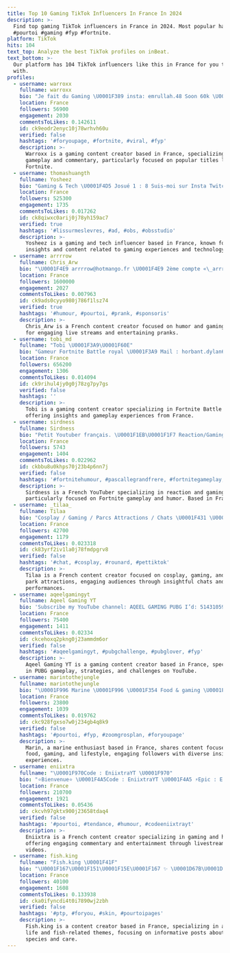 ```yaml
---
title: Top 10 Gaming TikTok Influencers In France In 2024
description: >-
  Find top gaming TikTok influencers in France in 2024. Most popular hashtags:
  #pourtoi #gaming #fyp #fortnite.
platform: TikTok
hits: 104
text_top: Analyze the best TikTok profiles on inBeat.
text_bottom: >-
  Our platform has 104 TikTok influencers like this in France for you to connect
  with.
profiles:
  - username: warroxx
    fullname: warroxx
    bio: "Je fait du Gaming \U0001F389 insta: emrullah.48 Soon 60k \U0001F631 Abonne Toi \U0001F49C"
    location: France
    followers: 56900
    engagement: 2030
    commentsToLikes: 0.142611
    id: ck9eodr2enyc10j78wrhvh60u
    verified: false
    hashtags: '#foryoupage, #fortnite, #viral, #fyp'
    description: >-
      Warroxx is a gaming content creator based in France, specializing in
      gameplay and commentary, particularly focused on popular titles like
      Fortnite.
  - username: thomashuangth
    fullname: Yosheez
    bio: "Gaming & Tech \U0001F4D5 Josué 1 : 8 Suis-moi sur Insta Twitch : Yosheez"
    location: France
    followers: 525300
    engagement: 1735
    commentsToLikes: 0.017262
    id: ck8qiwxc0arij0j78yh159ac7
    verified: true
    hashtags: '#lissurmeslevres, #ad, #obs, #obsstudio'
    description: >-
      Yosheez is a gaming and tech influencer based in France, known for sharing
      insights and content related to gaming experiences and technology trends.
  - username: arrrrow
    fullname: Chris_Arw
    bio: "\U0001F4E9 arrrrow@hotmango.fr \U0001F4E9 2ème compte «\_arrrrow_gaming\_» ⬇️Je suis en live ici⬇️"
    location: France
    followers: 1600000
    engagement: 2027
    commentsToLikes: 0.007963
    id: ck9ads0cyyo980j786f1lsz74
    verified: true
    hashtags: '#humour, #pourtoi, #prank, #sponsoris'
    description: >-
      Chris_Arw is a French content creator focused on humor and gaming, known
      for engaging live streams and entertaining pranks.
  - username: tobi_md
    fullname: "Tobi \U0001F3A9\U0001F60E"
    bio: "Gameur Fortnite Battle royal \U0001F3A9 Mail : horbant.dylan62@gmail.com (gaming) Ytb ⬇️"
    location: France
    followers: 656200
    engagement: 1306
    commentsToLikes: 0.014094
    id: ck9rihul4jy0g0j78zg7py7gs
    verified: false
    hashtags: ''
    description: >-
      Tobi is a gaming content creator specializing in Fortnite Battle Royale,
      offering insights and gameplay experiences from France.
  - username: sirdness
    fullname: Sirdness
    bio: "Petit Youtuber français. \U0001F1EB\U0001F1F7 Reaction/Gaming. Creator Code : Sirdness"
    location: France
    followers: 5743
    engagement: 1404
    commentsToLikes: 0.022962
    id: ckbbu8u0khps70j23b4p6nn7j
    verified: false
    hashtags: '#fortnitehumour, #pascallegrandfrere, #fortnitegameplay, #fortnite'
    description: >-
      Sirdness is a French YouTuber specializing in reaction and gaming content,
      particularly focused on Fortnite gameplay and humor. Based in France.
  - username: _tilaa_
    fullname: Tilaa
    bio: "Cosplay / Gaming / Parcs Attractions / Chats \U0001F431 \U0001F638 / TilaaInsta sur Instagram"
    location: France
    followers: 42700
    engagement: 1179
    commentsToLikes: 0.023318
    id: ck83yrf2iv1la0j78fmdpgrv8
    verified: false
    hashtags: '#chat, #cosplay, #rounard, #pettiktok'
    description: >-
      Tilaa is a French content creator focused on cosplay, gaming, and theme
      park attractions, engaging audiences through insightful chats and creative
      performances.
  - username: aqeelgamingyt
    fullname: Aqeel Gaming YT
    bio: 'Subscribe my YouTube channel: AQEEL GAMING PUBG I’d: 5143105909'
    location: France
    followers: 75400
    engagement: 1411
    commentsToLikes: 0.02334
    id: ckcehoxq2pkng0j23ammdm6or
    verified: false
    hashtags: '#aqeelgamingyt, #pubgchallenge, #pubglover, #fyp'
    description: >-
      Aqeel Gaming YT is a gaming content creator based in France, specializing
      in PUBG gameplay, strategies, and challenges on YouTube.
  - username: marintothejungle
    fullname: marintothejungle
    bio: "\U0001F996 Marine \U0001F996 \U0001F354 Food & gaming \U0001F3AE \U0001F36D Rejoins moi sur insta : souslamarine \U0001F36D"
    location: France
    followers: 23800
    engagement: 1039
    commentsToLikes: 0.019762
    id: ckc928fgxso7w0j234gb4q8k9
    verified: false
    hashtags: '#pourtoi, #fyp, #zoomgrosplan, #foryoupage'
    description: >-
      Marin, a marine enthusiast based in France, shares content focused on
      food, gaming, and lifestyle, engaging followers with diverse insights and
      experiences.
  - username: eniixtra
    fullname: "\U0001F970Code : EniixtraYT \U0001F970"
    bio: "⭐️Bienvenue⭐️ \U0001F4A5Code : EniixtraYT \U0001F4A5 ⚡️Epic : Eniixtra⚡️ \U0001F447\U0001F447RÉSEAU OFFICIEL\U0001F447\U0001F447"
    location: France
    followers: 210700
    engagement: 1921
    commentsToLikes: 0.05436
    id: ckcvh97gktx900j23658tdaq4
    verified: false
    hashtags: '#pourtoi, #tendance, #humour, #codeeniixtrayt'
    description: >-
      Eniixtra is a French content creator specializing in gaming and humor,
      offering engaging commentary and entertainment through livestreams and
      videos.
  - username: fish.king
    fullname: "Fish.king \U0001F41F"
    bio: "\U0001F167\U0001F151\U0001F15E\U0001F167 ✨ \U0001D67B\U0001D68E \U0001D69B\U0001D698\U0001D692 \U0001D68D\U0001D68E\U0001D69C \U0001D699\U0001D698\U0001D692\U0001D69C\U0001D68C\U0001D68A\U0001D692\U0001D695\U0001D695\U0001D68E\U0001D69C ! ✨ \U0001D53C\U0001D561\U0001D55A\U0001D554 : Bernard2303"
    location: France
    followers: 40100
    engagement: 1608
    commentsToLikes: 0.133938
    id: cka0ifyncdi4t0i7890wj2zbh
    verified: false
    hashtags: '#ptp, #foryou, #skin, #pourtoipages'
    description: >-
      Fish.king is a content creator based in France, specializing in aquatic
      life and fish-related themes, focusing on informative posts about fish
      species and care.
---
```


